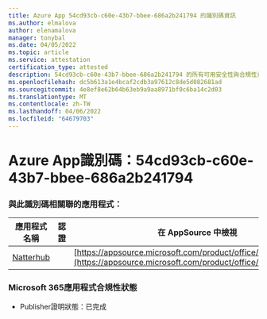 ```yaml
---
title: Azure App 54cd93cb-c60e-43b7-bbee-686a2b241794 的識別碼資訊
ms.author: elmalova
author: elenamalova
manager: tonybal
ms.date: 04/05/2022
ms.topic: article
ms.service: attestation
certification_type: attested
description: 54cd93cb-c60e-43b7-bbee-686a2b241794 的所有可用安全性與合規性資訊。
ms.openlocfilehash: dc5b613a1e4bcaf2cdb3a97612c8de5d082681ad
ms.sourcegitcommit: 4e8ef8e62b64b63eb9a9aa8971bf0c6ba14c2d03
ms.translationtype: MT
ms.contentlocale: zh-TW
ms.lasthandoff: 04/06/2022
ms.locfileid: "64679703"
---
```

# <a name="azure-app-id-54cd93cb-c60e-43b7-bbee-686a2b241794"></a>Azure App識別碼：54cd93cb-c60e-43b7-bbee-686a2b241794


### <a name="apps-associated-with-this-id"></a>與此識別碼相關聯的應用程式：
| **應用程式名稱** | **認證** | **在 AppSource 中檢視** |
|--------------|---------------|-----------------------|
| [Natterhub](../forward/WA200003420.md) |  | [https://appsource.microsoft.com/product/office/WA200003420](https://appsource.microsoft.com/product/office/WA200003420) |

### <a name="microsoft-365-app-compliance-status"></a>Microsoft 365應用程式合規性狀態
- Publisher證明狀態：已完成
